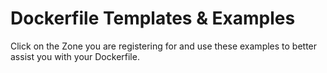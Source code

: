 # Dockerfile Templates & Examples

Click on the Zone you are registering for and use these examples to better assist you with your Dockerfile.

